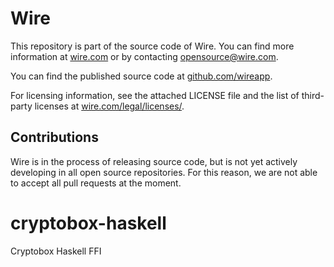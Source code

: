 # Wire

This repository is part of the source code of Wire. You can find more information at [wire.com](https://wire.com) or by contacting opensource@wire.com.

You can find the published source code at [github.com/wireapp](https://github.com/wireapp). 

For licensing information, see the attached LICENSE file and the list of third-party licenses at [wire.com/legal/licenses/](https://wire.com/legal/licenses/).

## Contributions

Wire is in the process of releasing source code, but is not yet actively developing in all open source repositories. For this reason, we are not able to accept all pull requests at the moment.

# cryptobox-haskell
Cryptobox Haskell FFI
